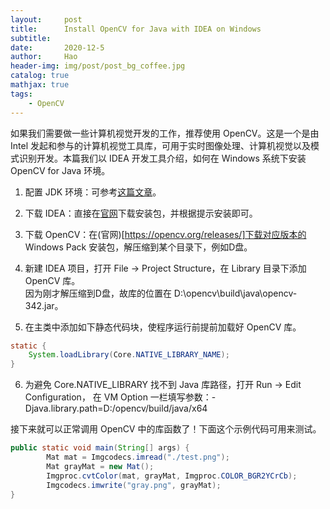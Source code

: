 ```yaml
---
layout:     post
title:      Install OpenCV for Java with IDEA on Windows
subtitle:   
date:       2020-12-5
author:     Hao
header-img: img/post/post_bg_coffee.jpg
catalog: true
mathjax: true
tags:
    - OpenCV
---
```


如果我们需要做一些计算机视觉开发的工作，推荐使用 OpenCV。这是一个是由 Intel 发起和参与的计算机视觉工具库，可用于实时图像处理、计算机视觉以及模式识别开发。本篇我们以 IDEA 开发工具介绍，如何在 Windows 系统下安装 OpenCV for Java 环境。

1. 配置 JDK 环境：可参考[这篇文章](https://hoozhang.github.io/2020/12/08/Windows-%E4%B8%8B-JDK-%E5%AE%89%E8%A3%85%E4%B8%8E%E7%8E%AF%E5%A2%83%E9%85%8D%E7%BD%AE/)。

2. 下载 IDEA：直接在[官网](https://www.jetbrains.com/zh-cn/idea/download/#section=windows)下载安装包，并根据提示安装即可。

3. 下载 OpenCV：在(官网)[https://opencv.org/releases/]下载对应版本的 Windows Pack 安装包，解压缩到某个目录下，例如D盘。

4. 新建 IDEA 项目，打开 File -> Project Structure，在 Library 目录下添加 OpenCV 库。\
因为刚才解压缩到D盘，故库的位置在 D:\opencv\build\java\opencv-342.jar。

5. 在主类中添加如下静态代码块，使程序运行前提前加载好 OpenCV 库。

```java
static {
    System.loadLibrary(Core.NATIVE_LIBRARY_NAME);
}
```

6. 为避免 Core.NATIVE_LIBRARY 找不到 Java 库路径，打开 Run -> Edit Configuration，
    在 VM Option 一栏填写参数：-Djava.library.path=D:/opencv/build/java/x64

接下来就可以正常调用 OpenCV 中的库函数了！下面这个示例代码可用来测试。

```java
public static void main(String[] args) {
        Mat mat = Imgcodecs.imread("./test.png");
        Mat grayMat = new Mat();
        Imgproc.cvtColor(mat, grayMat, Imgproc.COLOR_BGR2YCrCb);
        Imgcodecs.imwrite("gray.png", grayMat);
}
```

